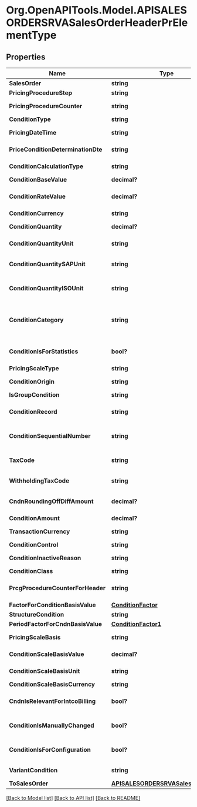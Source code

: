 # Org.OpenAPITools.Model.APISALESORDERSRVASalesOrderHeaderPrElementType

## Properties

Name | Type | Description | Notes
------------ | ------------- | ------------- | -------------
**SalesOrder** | **string** |  | [optional] 
**PricingProcedureStep** | **string** |  | [optional] 
**PricingProcedureCounter** | **string** | Condition Counter | [optional] 
**ConditionType** | **string** |  | [optional] 
**PricingDateTime** | **string** | Timestamp for Pricing | [optional] 
**PriceConditionDeterminationDte** | **string** | Condition Pricing Date | [optional] 
**ConditionCalculationType** | **string** | Calculation Type for Condition | [optional] 
**ConditionBaseValue** | **decimal?** |  | [optional] 
**ConditionRateValue** | **decimal?** | Condition Amount or Percentage | [optional] 
**ConditionCurrency** | **string** | Currency Key | [optional] 
**ConditionQuantity** | **decimal?** | Condition Pricing Unit | [optional] 
**ConditionQuantityUnit** | **string** | Condition Unit in the Document | [optional] 
**ConditionQuantitySAPUnit** | **string** | SAP Unit Code for Condition Quantity | [optional] 
**ConditionQuantityISOUnit** | **string** | ISO Unit Code for Condition Quantity | [optional] 
**ConditionCategory** | **string** | Condition Category (Examples: Tax, Freight, Price, Cost) | [optional] 
**ConditionIsForStatistics** | **bool?** | Condition is used for statistics | [optional] 
**PricingScaleType** | **string** |  | [optional] 
**ConditionOrigin** | **string** | Origin of the Condition | [optional] 
**IsGroupCondition** | **string** |  | [optional] 
**ConditionRecord** | **string** | Number of Condition Record | [optional] 
**ConditionSequentialNumber** | **string** | Sequential Number of the Condition | [optional] 
**TaxCode** | **string** | Tax on Sales/Purchases Code | [optional] 
**WithholdingTaxCode** | **string** | Withholding Tax Code | [optional] 
**CndnRoundingOffDiffAmount** | **decimal?** | Rounding-Off Difference of the Condition | [optional] 
**ConditionAmount** | **decimal?** |  | [optional] 
**TransactionCurrency** | **string** | SD Document Currency | [optional] 
**ConditionControl** | **string** |  | [optional] 
**ConditionInactiveReason** | **string** | Condition is Inactive | [optional] 
**ConditionClass** | **string** |  | [optional] 
**PrcgProcedureCounterForHeader** | **string** | Condition Counter (Header) | [optional] 
**FactorForConditionBasisValue** | [**ConditionFactor**](ConditionFactor.md) |  | [optional] 
**StructureCondition** | **string** |  | [optional] 
**PeriodFactorForCndnBasisValue** | [**ConditionFactor1**](ConditionFactor1.md) |  | [optional] 
**PricingScaleBasis** | **string** | Scale Basis Indicator | [optional] 
**ConditionScaleBasisValue** | **decimal?** | Scale Base Value | [optional] 
**ConditionScaleBasisUnit** | **string** | Condition Scale Unit of Measure | [optional] 
**ConditionScaleBasisCurrency** | **string** |  | [optional] 
**CndnIsRelevantForIntcoBilling** | **bool?** | Condition for Intercompany Billing | [optional] 
**ConditionIsManuallyChanged** | **bool?** | Condition Changed Manually | [optional] 
**ConditionIsForConfiguration** | **bool?** | Condition Used for Variant Configuration | [optional] 
**VariantCondition** | **string** | Variant Condition Key | [optional] 
**ToSalesOrder** | [**APISALESORDERSRVASalesOrderType**](APISALESORDERSRVASalesOrderType.md) |  | [optional] 

[[Back to Model list]](../README.md#documentation-for-models) [[Back to API list]](../README.md#documentation-for-api-endpoints) [[Back to README]](../README.md)

